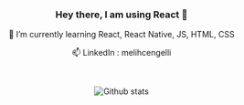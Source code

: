 <div align="center">
  <h3>Hey there, I am using React 👋</h3>
  
  <p>🌱 I’m currently learning React, React Native, JS, HTML, CSS</p>
  
  <p>📫 LinkedIn : melihcengelli </p><br>
  
  ![Github stats](https://github-readme-stats.vercel.app/api?username=melihcengelli&theme=highcontrast&show_icons=true&count_private=true)
</div>
<!--
**melihcengelli/melihcengelli** is a ✨ _special_ ✨ repository because its `README.md` (this file) appears on your GitHub profile.

Here are some ideas to get you started:

- 🔭 I’m currently working on ...
- 🌱 I’m currently learning ...
- 👯 I’m looking to collaborate on ...
- 🤔 I’m looking for help with ...
- 💬 Ask me about ...
- 📫 How to reach me: ...
- 😄 Pronouns: ...
- ⚡ Fun fact: ...
-->
